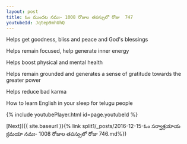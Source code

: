 ```yaml
---
layout: post
title: ఓం ముందట నమః- 1008 రోజుల తపస్సులో రోజు  747
youtubeId: Jqtep9mhUhQ
---
```

 
 
Helps get goodness, bliss and peace and God's blessings
 
Helps remain focused, help generate inner energy 
 
Helps boost physical and mental health 
 
Helps remain grounded and generates a sense of gratitude towards the greater power 
 
Helps reduce bad karma
 
How to learn English in your sleep for telugu people
 
 
 
 


{% include youtubePlayer.html id=page.youtubeId %}
 
[Next]({{ site.baseurl }}{% link split1/_posts/2016-12-15-ఓం సర్వాశ్రయాయ క్రమయా నమః- 1008 రోజుల తపస్సులో రోజు  746.md%})
 
